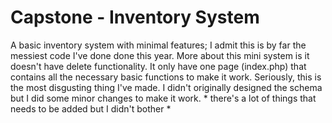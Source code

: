# Capstone - Inventory System

A basic inventory system with minimal features; I admit this is by far the messiest code I've done done this year. More about this mini system is it doesn't have delete functionality. It only have one page (index.php) that contains all the necessary basic functions to make it work. Seriously, this is the most disgusting thing I've made. I didn't originally designed the schema but I did some minor changes to make it work. * there's a lot of things that needs to be added but I didn't bother *
